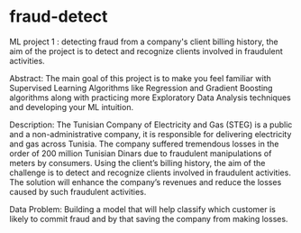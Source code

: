 # fraud-detect
ML project 1 : detecting fraud from a company's client billing history, the aim of the project is to detect and recognize clients involved in fraudulent activities.

Abstract:
The main goal of this project is to make you feel familiar with Supervised Learning
Algorithms like Regression and Gradient Boosting algorithms along with practicing
more Exploratory Data Analysis techniques and developing your ML intuition.

Description:
The Tunisian Company of Electricity and Gas (STEG) is a public and a
non-administrative company, it is responsible for delivering electricity and gas across
Tunisia. The company suffered tremendous losses in the order of 200 million Tunisian
Dinars due to fraudulent manipulations of meters by consumers.
Using the client’s billing history, the aim of the challenge is to detect and recognize
clients involved in fraudulent activities.
The solution will enhance the company’s revenues and reduce the losses caused by
such fraudulent activities.


Data Problem:
Building a model that will help classify which customer is likely to commit fraud and by
that saving the company from making losses.
